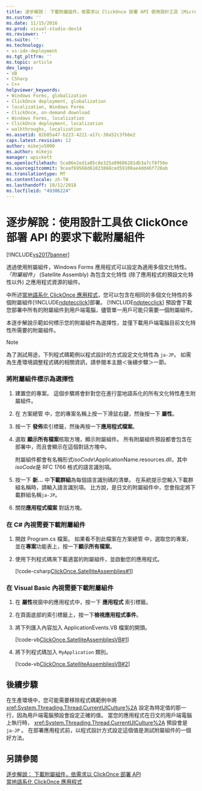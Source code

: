 ```yaml
---
title: 逐步解說： 下載附屬組件，依需求以 ClickOnce 部署 API 使用設計工具 |Microsoft Docs
ms.custom: ''
ms.date: 11/15/2016
ms.prod: visual-studio-dev14
ms.reviewer: ''
ms.suite: ''
ms.technology:
- vs-ide-deployment
ms.tgt_pltfrm: ''
ms.topic: article
dev_langs:
- VB
- CSharp
- C++
helpviewer_keywords:
- Windows Forms, globalization
- ClickOnce deployment, globalization
- localization, Windows Forms
- ClickOnce, on-demand download
- Windows Forms, localization
- ClickOnce deployment, localization
- walkthroughs, localization
ms.assetid: 82b85a47-b223-4221-a17c-38a52c3fb6e2
caps.latest.revision: 12
author: mikejo5000
ms.author: mikejo
manager: wpickett
ms.openlocfilehash: 5ca86e2ed1a05c8e325a99686281db3a7cf8f56e
ms.sourcegitcommit: 9ceaf69568d61023868ced59108ae4dd46f720ab
ms.translationtype: MT
ms.contentlocale: zh-TW
ms.lasthandoff: 10/12/2018
ms.locfileid: "49306224"
---
```

# <a name="walkthrough-downloading-satellite-assemblies-on-demand-with-the-clickonce-deployment-api-using-the-designer"></a>逐步解說：使用設計工具依 ClickOnce 部署 API 的要求下載附屬組件
[!INCLUDE[vs2017banner](../includes/vs2017banner.md)]

透過使用附屬組件，Windows Forms 應用程式可以設定為適用多個文化特性。 *「附屬組件」* (Satellite Assembly) 為包含文化特性 (除了應用程式的預設文化特性以外) 之應用程式資源的組件。  
  
 中所述[當地語系化 ClickOnce 應用程式](../deployment/localizing-clickonce-applications.md)，您可以包含在相同的多個文化特性的多個附屬組件[!INCLUDE[ndptecclick](../includes/ndptecclick-md.md)]部署。 [!INCLUDE[ndptecclick](../includes/ndptecclick-md.md)] 預設會下載您部署中所有的附屬組件到用戶端電腦，儘管單一用戶可能只需要一個附屬組件。  
  
 本逐步解說示範如何標示您的附屬組件為選擇性，並僅下載用戶端電腦目前文化特性所需要的附屬組件。  
  
> [!NOTE]
>  為了測試用途，下列程式碼範例以程式設計的方式設定文化特性為 `ja-JP`。 如需為生產環境調整程式碼的相關資訊，請參閱本主題＜後續步驟＞一節。  
  
### <a name="to-mark-satellite-assemblies-as-optional"></a>將附屬組件標示為選擇性  
  
1.  建置您的專案。 這個步驟將會針對您在進行當地語系化的所有文化特性產生附屬組件。  
  
2.  在 方案總管 中，您的專案名稱上按一下滑鼠右鍵，然後按一下 **屬性**。  
  
3.  按一下 **發佈**索引標籤，然後再按一下**應用程式檔案**。  
  
4.  選取 **顯示所有檔案**核取方塊，顯示附屬組件。 所有附屬組件預設都會包含在部署中，而且會顯示在這個對話方塊中。  
  
     附屬組件都會有名稱形式*isoCode*\ApplicationName.resources.dll，其中*isoCode*是 RFC 1766 格式的語言識別項。  
  
5.  按一下 **新...** 中**下載群組**為每個語言識別碼的清單。 在系統提示您輸入下載群組名稱時，請輸入語言識別項。 比方說，是日文的附屬組件中，您會指定將下載群組名稱`ja-JP`。  
  
6.  關閉**應用程式檔案** 對話方塊。  
  
### <a name="to-download-satellite-assemblies-on-demand-in-c"></a>在 C# 內視需要下載附屬組件  
  
1.  開啟 Program.cs 檔案。 如果看不到此檔案在方案總管 中，選取您的專案，並在**專案**功能表上，按一下**顯示所有檔案**。  
  
2.  使用下列程式碼來下載適當的附屬組件，並啟動您的應用程式。  
  
     [!code-csharp[ClickOnce.SatelliteAssemblies#1](../snippets/csharp/VS_Snippets_Winforms/ClickOnce.SatelliteAssemblies/CS/Program.cs#1)]  
  
### <a name="to-download-satellite-assemblies-on-demand-in-visual-basic"></a>在 Visual Basic 內視需要下載附屬組件  
  
1.  在 **屬性**視窗中的應用程式中，按一下 **應用程式** 索引標籤。  
  
2.  在頁面底部的索引標籤上，按一下**檢視應用程式事件**。  
  
3.  將下列匯入內容加入 ApplicationEvents.VB 檔案的開頭。  
  
     [!code-vb[ClickOnce.SatelliteAssembliesVB#1](../snippets/visualbasic/VS_Snippets_Winforms/ClickOnce.SatelliteAssembliesVB/VB/ApplicationEvents.vb#1)]  
  
4.  將下列程式碼加入 `MyApplication` 類別。  
  
     [!code-vb[ClickOnce.SatelliteAssembliesVB#2](../snippets/visualbasic/VS_Snippets_Winforms/ClickOnce.SatelliteAssembliesVB/VB/ApplicationEvents.vb#2)]  
  
## <a name="next-steps"></a>後續步驟  
 在生產環境中，您可能需要移除程式碼範例中將 <xref:System.Threading.Thread.CurrentUICulture%2A> 設定為特定值的那一行，因為用戶端電腦預設會設定正確的值。 當您的應用程式在日文的用戶端電腦上執行時， <xref:System.Threading.Thread.CurrentUICulture%2A> 預設會是 `ja-JP` 。 在部署應用程式前，以程式設計方式設定這個值是測試附屬組件的一個好方法。  
  
## <a name="see-also"></a>另請參閱  
 [逐步解說： 下載附屬組件，依需求以 ClickOnce 部署 API](../deployment/walkthrough-downloading-satellite-assemblies-on-demand-with-the-clickonce-deployment-api.md)   
 [當地語系化 ClickOnce 應用程式](../deployment/localizing-clickonce-applications.md)



